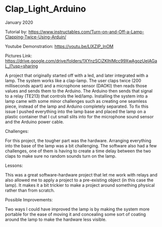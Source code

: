 # Clap_Light_Arduino

January 2020

Tutorial by: https://www.instructables.com/Turn-on-and-Off-a-Lamp-Clapping-Twice-Using-Arduin/ 

Youtube Demonstration: https://youtu.be/LlXZIP_lnOM

Pictures Link: https://drive.google.com/drive/folders/1XYnzSCiZKlhlMcc99XwAgozUeIAGaL_I?usp=sharing

A project that originally started off with a led, and later integrated with a lamp. The system works like a clap-lamp. The user claps twice (200 milliseconds apart) and a microphone sensor (DAOKI) then reads those values and sends them to the Arduino. The Arduino then sends that signal to a relay (TE213) that controls the led/lamp. Installing the system into a lamp came with some minor challenges such as creating one seamless piece, instead of the lamp and Arduino completely separated. To fix this issue I pushed everything into the lamp base and placed the lamp on a plastic container that I cut small slits into for the microphone sound sensor and the Arduino power cable.

Challenges:

For this project, the tougher part was the hardware. Arranging everything into the base of the lamp was a bit challenging. The software also had a few challenges, one of them is having to create a time delay between the two claps to make sure no random sounds turn on the lamp.

Lessons:

This was a great software-hardware project that let me work with relays and also allowed me to apply a project to a pre-existing object (in this case the lamp). It makes it a bit trickier to make a project around something physical rather than from scratch.

Possible Improvements:

Two ways I could have improved the lamp is by making the system more portable for the ease of moving it and concealing some sort of coating around the lamp to make the hardware less visible.

